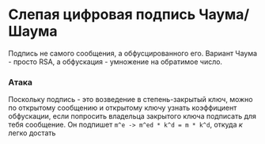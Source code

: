 # Слепая цифровая подпись Чаума/Шаума

Подпись не самого сообщения, а обфусцированного его.
Вариант Чаума - просто RSA, а обфускация - умножение на обратимое число.

### Атака

Поскольку подпись - это возведение в степень-закрытый ключ,
можно по открытому сообщению и открытому ключу узнать коэффициент обфускации,
если попросить владельца закрытого ключа подписать для тебя сообщение.
Он подпишет `m^e -> m^ed * k^d = m * k^d`, откуда _к_ легко достать
